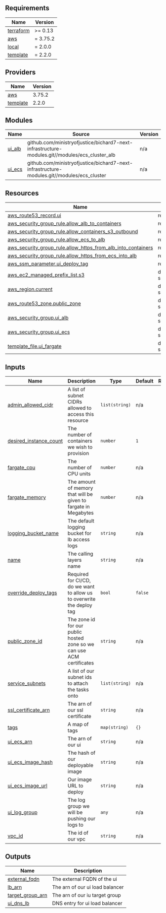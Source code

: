 <!-- BEGIN_TF_DOCS -->
## Requirements

| Name | Version |
|------|---------|
| <a name="requirement_terraform"></a> [terraform](#requirement\_terraform) | >= 0.13 |
| <a name="requirement_aws"></a> [aws](#requirement\_aws) | = 3.75.2 |
| <a name="requirement_local"></a> [local](#requirement\_local) | = 2.0.0 |
| <a name="requirement_template"></a> [template](#requirement\_template) | = 2.2.0 |

## Providers

| Name | Version |
|------|---------|
| <a name="provider_aws"></a> [aws](#provider\_aws) | 3.75.2 |
| <a name="provider_template"></a> [template](#provider\_template) | 2.2.0 |

## Modules

| Name | Source | Version |
|------|--------|---------|
| <a name="module_ui_alb"></a> [ui\_alb](#module\_ui\_alb) | github.com/ministryofjustice/bichard7-next-infrastructure-modules.git//modules/ecs_cluster_alb | n/a |
| <a name="module_ui_ecs"></a> [ui\_ecs](#module\_ui\_ecs) | github.com/ministryofjustice/bichard7-next-infrastructure-modules.git//modules/ecs_cluster | n/a |

## Resources

| Name | Type |
|------|------|
| [aws_route53_record.ui](https://registry.terraform.io/providers/hashicorp/aws/3.75.2/docs/resources/route53_record) | resource |
| [aws_security_group_rule.allow_alb_to_containers](https://registry.terraform.io/providers/hashicorp/aws/3.75.2/docs/resources/security_group_rule) | resource |
| [aws_security_group_rule.allow_containers_s3_outbound](https://registry.terraform.io/providers/hashicorp/aws/3.75.2/docs/resources/security_group_rule) | resource |
| [aws_security_group_rule.allow_ecs_to_alb](https://registry.terraform.io/providers/hashicorp/aws/3.75.2/docs/resources/security_group_rule) | resource |
| [aws_security_group_rule.allow_https_from_alb_into_containers](https://registry.terraform.io/providers/hashicorp/aws/3.75.2/docs/resources/security_group_rule) | resource |
| [aws_security_group_rule.allow_https_from_ecs_into_alb](https://registry.terraform.io/providers/hashicorp/aws/3.75.2/docs/resources/security_group_rule) | resource |
| [aws_ssm_parameter.ui_deploy_tag](https://registry.terraform.io/providers/hashicorp/aws/3.75.2/docs/resources/ssm_parameter) | resource |
| [aws_ec2_managed_prefix_list.s3](https://registry.terraform.io/providers/hashicorp/aws/3.75.2/docs/data-sources/ec2_managed_prefix_list) | data source |
| [aws_region.current](https://registry.terraform.io/providers/hashicorp/aws/3.75.2/docs/data-sources/region) | data source |
| [aws_route53_zone.public_zone](https://registry.terraform.io/providers/hashicorp/aws/3.75.2/docs/data-sources/route53_zone) | data source |
| [aws_security_group.ui_alb](https://registry.terraform.io/providers/hashicorp/aws/3.75.2/docs/data-sources/security_group) | data source |
| [aws_security_group.ui_ecs](https://registry.terraform.io/providers/hashicorp/aws/3.75.2/docs/data-sources/security_group) | data source |
| [template_file.ui_fargate](https://registry.terraform.io/providers/hashicorp/template/2.2.0/docs/data-sources/file) | data source |

## Inputs

| Name | Description | Type | Default | Required |
|------|-------------|------|---------|:--------:|
| <a name="input_admin_allowed_cidr"></a> [admin\_allowed\_cidr](#input\_admin\_allowed\_cidr) | A list of subnet CIDRs allowed to access this resource | `list(string)` | n/a | yes |
| <a name="input_desired_instance_count"></a> [desired\_instance\_count](#input\_desired\_instance\_count) | The number of containers we wish to provision | `number` | `1` | no |
| <a name="input_fargate_cpu"></a> [fargate\_cpu](#input\_fargate\_cpu) | The number of CPU units | `number` | n/a | yes |
| <a name="input_fargate_memory"></a> [fargate\_memory](#input\_fargate\_memory) | The amount of memory that will be given to fargate in Megabytes | `number` | n/a | yes |
| <a name="input_logging_bucket_name"></a> [logging\_bucket\_name](#input\_logging\_bucket\_name) | The default logging bucket for lb access logs | `string` | n/a | yes |
| <a name="input_name"></a> [name](#input\_name) | The calling layers name | `string` | n/a | yes |
| <a name="input_override_deploy_tags"></a> [override\_deploy\_tags](#input\_override\_deploy\_tags) | Required for CI/CD, do we want to allow us to overwrite the deploy tag | `bool` | `false` | no |
| <a name="input_public_zone_id"></a> [public\_zone\_id](#input\_public\_zone\_id) | The zone id for our public hosted zone so we can use ACM certificates | `string` | n/a | yes |
| <a name="input_service_subnets"></a> [service\_subnets](#input\_service\_subnets) | A list of our subnet ids to attach the tasks onto | `list(string)` | n/a | yes |
| <a name="input_ssl_certificate_arn"></a> [ssl\_certificate\_arn](#input\_ssl\_certificate\_arn) | The arn of our ssl certificate | `string` | n/a | yes |
| <a name="input_tags"></a> [tags](#input\_tags) | A map of tags | `map(string)` | `{}` | no |
| <a name="input_ui_ecs_arn"></a> [ui\_ecs\_arn](#input\_ui\_ecs\_arn) | The arn of our ui | `string` | n/a | yes |
| <a name="input_ui_ecs_image_hash"></a> [ui\_ecs\_image\_hash](#input\_ui\_ecs\_image\_hash) | The hash of our deployable image | `string` | n/a | yes |
| <a name="input_ui_ecs_image_url"></a> [ui\_ecs\_image\_url](#input\_ui\_ecs\_image\_url) | Our image URL to deploy | `string` | n/a | yes |
| <a name="input_ui_log_group"></a> [ui\_log\_group](#input\_ui\_log\_group) | The log group we will be pushing our logs to | `any` | n/a | yes |
| <a name="input_vpc_id"></a> [vpc\_id](#input\_vpc\_id) | The id of our vpc | `string` | n/a | yes |

## Outputs

| Name | Description |
|------|-------------|
| <a name="output_external_fqdn"></a> [external\_fqdn](#output\_external\_fqdn) | The external FQDN of the ui |
| <a name="output_lb_arn"></a> [lb\_arn](#output\_lb\_arn) | The arn of our ui load balancer |
| <a name="output_target_group_arn"></a> [target\_group\_arn](#output\_target\_group\_arn) | The arn of our iu target group |
| <a name="output_ui_dns_lb"></a> [ui\_dns\_lb](#output\_ui\_dns\_lb) | DNS entry for ui load balancer |
<!-- END_TF_DOCS -->
